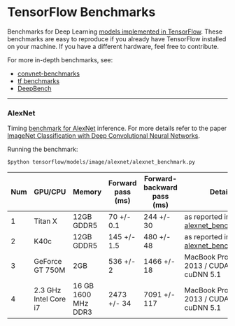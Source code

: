 # TensorFlow Benchmarks
Benchmarks for Deep Learning [models implemented in TensorFlow](https://github.com/tensorflow/tensorflow/blob/r0.11/tensorflow/models). These benchmarks are easy to reproduce if you already have TensorFlow installed on your machine. If you have a different hardware, feel free to contribute.

For more in-depth benchmarks, see:
* [convnet-benchmarks](https://github.com/soumith/convnet-benchmarks)
* [tf benchmarks](https://github.com/tobigithub/tensorflow-deep-learning/wiki/tf-benchmarks)
* [DeepBench](https://github.com/baidu-research/DeepBench)

----

### AlexNet

Timing [benchmark for AlexNet](https://github.com/tensorflow/tensorflow/blob/r0.11/tensorflow/models/image/alexnet/alexnet_benchmark.py) inference. For more details refer to the paper [ImageNet Classification with Deep Convolutional Neural Networks](https://papers.nips.cc/paper/4824-imagenet-classification-with-deep-convolutional-neural-networks.pdf).

Running the benchmark:

```
$python tensorflow/models/image/alexnet/alexnet_benchmark.py
```

| Num | GPU/CPU               | Memory              | Forward pass (ms) | Forward-backward pass (ms) | Details |
|-----|-----------------------|---------------------|-------------------|----------------------------|---------|
| 1   | Titan X               | 12GB GDDR5          | 70 +/- 0.1        | 244 +/- 30                 | as reported in [alexnet_benchmark.py](https://github.com/tensorflow/tensorflow/blob/r0.11/tensorflow/models/image/alexnet/alexnet_benchmark.py) |
| 2   | K40c                  | 12GB GDDR5          | 145 +/- 1.5       | 480 +/- 48                 | as reported in [alexnet_benchmark.py](https://github.com/tensorflow/tensorflow/blob/r0.11/tensorflow/models/image/alexnet/alexnet_benchmark.py) |
| 3   | GeForce GT 750M       | 2GB                 | 536 +/- 2         | 1466 +/- 18                | MacBook Pro Late 2013 / CUDA v7.5 / cuDNN 5.1 |
| 4   | 2.3 GHz Intel Core i7 | 16 GB 1600 MHz DDR3 | 2473 +/- 34       | 7091 +/- 117               | MacBook Pro Late 2013 / CUDA v7.5 / cuDNN 5.1 |
